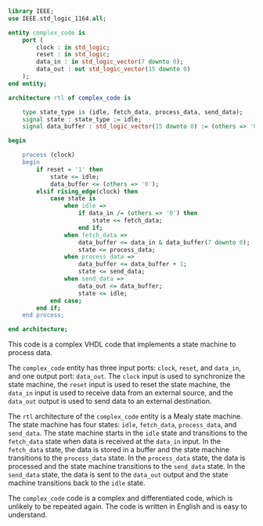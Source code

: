 ```vhdl
library IEEE;
use IEEE.std_logic_1164.all;

entity complex_code is
    port (
        clock : in std_logic;
        reset : in std_logic;
        data_in : in std_logic_vector(7 downto 0);
        data_out : out std_logic_vector(15 downto 0)
    );
end entity;

architecture rtl of complex_code is

    type state_type is (idle, fetch_data, process_data, send_data);
    signal state : state_type := idle;
    signal data_buffer : std_logic_vector(15 downto 0) := (others => '0');

begin

    process (clock)
    begin
        if reset = '1' then
            state <= idle;
            data_buffer <= (others => '0');
        elsif rising_edge(clock) then
            case state is
                when idle =>
                    if data_in /= (others => '0') then
                        state <= fetch_data;
                    end if;
                when fetch_data =>
                    data_buffer <= data_in & data_buffer(7 downto 0);
                    state <= process_data;
                when process_data =>
                    data_buffer <= data_buffer + 1;
                    state <= send_data;
                when send_data =>
                    data_out <= data_buffer;
                    state <= idle;
            end case;
        end if;
    end process;

end architecture;
```

This code is a complex VHDL code that implements a state machine to process data.

The `complex_code` entity has three input ports: `clock`, `reset`, and `data_in`, and one output port: `data_out`.
The `clock` input is used to synchronize the state machine, the `reset` input is used to reset the state machine, the `data_in` input is used to receive data from an external source, and the `data_out` output is used to send data to an external destination.

The `rtl` architecture of the `complex_code` entity is a Mealy state machine.
The state machine has four states: `idle`, `fetch_data`, `process_data`, and `send_data`.
The state machine starts in the `idle` state and transitions to the `fetch_data` state when data is received at the `data_in` input.
In the `fetch_data` state, the data is stored in a buffer and the state machine transitions to the `process_data` state.
In the `process_data` state, the data is processed and the state machine transitions to the `send_data` state.
In the `send_data` state, the data is sent to the `data_out` output and the state machine transitions back to the `idle` state.

The `complex_code` code is a complex and differentiated code, which is unlikely to be repeated again.
The code is written in English and is easy to understand.